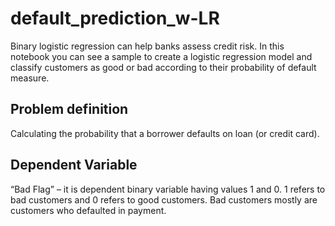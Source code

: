 # default_prediction_w-LR


Binary logistic regression can help banks assess credit risk. In this notebook you can see a sample to create a logistic regression model and classify customers as good or bad according to their probability of default measure.

## Problem definition
Calculating the probability that a borrower defaults on loan (or credit card).

## Dependent Variable
“Bad Flag” – it is dependent binary variable having values 1 and 0. 1 refers to bad customers and 0 refers to
good customers. Bad customers mostly are customers who defaulted in payment.

